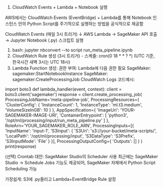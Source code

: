 1. CloudWatch Events + Lambda + Notebook 실행

AWS에서는 CloudWatch Events (EventBridge) + Lambda를 통해
Notebook 인스턴스 안의 Python Script를 주기적으로 실행하는 방법을 공식적으로 제공함

CloudWatch Events (매일 3시 트리거)
         ↓
AWS Lambda → SageMaker API 호출 → Jupyter Notebook (.py) 스크립트 실행


1) bash: jupyter nbconvert --to script run_meta_pipeline.ipynb
2) CloudWatch Rule 생성 (3시 트리거) - 스케줄: cron(0 18 * * ? *) (UTC 기준, 한국시간 새벽 3시는 UTC 18시)
3) Lambda Function 생성: 
권한 부여: Lambda에 다음 권한 필요
SageMaker: sagemaker:StartNotebookInstance
SageMaker: sagemaker:CreateProcessingJob
CloudWatch Logs
코드예시:

import boto3
def lambda_handler(event, context):
    client = boto3.client('sagemaker')
    response = client.create_processing_job(
        ProcessingJobName='meta-pipeline-job',
        ProcessingResources={
            'ClusterConfig': {
                'InstanceCount': 1,
                'InstanceType': 'ml.t3.medium',
                'VolumeSizeInGB': 10
            }
        },
        AppSpecification={
            'ImageUri': 'YOUR-SAGEMAKER-IMAGE-URI',
            'ContainerEntrypoint': [
                'python3',
                '/opt/ml/processing/input/run_meta_pipeline.py'
            ]
        },
        RoleArn='YOUR_SAGEMAKER_ROLE_ARN',
        ProcessingInputs=[{
            'InputName': 'input-1',
            'S3Input': {
                'S3Uri': 's3://your-bucket/meta-scripts/',
                'LocalPath': '/opt/ml/processing/input',
                'S3DataType': 'S3Prefix',
                'S3InputMode': 'File'
            }
        }],
        ProcessingOutputConfig={
            'Outputs': []
        }
    )
    print(response)


 (선택) Crontab 대안: SageMaker Studio의 Scheduler 사용
최근에는 SageMaker Studio → Schedule Jobs 기능도 제공되어, SageMaker 자체에서 Python Script Scheduling 가능

가장쉽게:
S3에 .py올리고 Lambda+EventBridge Rule 설정
